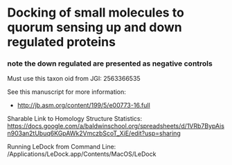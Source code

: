 # Docking of small molecules to quorum sensing up and down regulated proteins

### note the down regulated are presented as negative controls

Must use this taxon oid from JGI: 2563366535

See this manuscript for more information:
* http://jb.asm.org/content/199/5/e00773-16.full

Sharable Link to Homology Structure Statistics:
https://docs.google.com/a/baldwinschool.org/spreadsheets/d/1VRb7BypAisn903an2tUbuq6KGpAWk2VmczbScoT_XiE/edit?usp=sharing

Running LeDock from Command Line:
/Applications/LeDock.app/Contents/MacOS/LeDock
